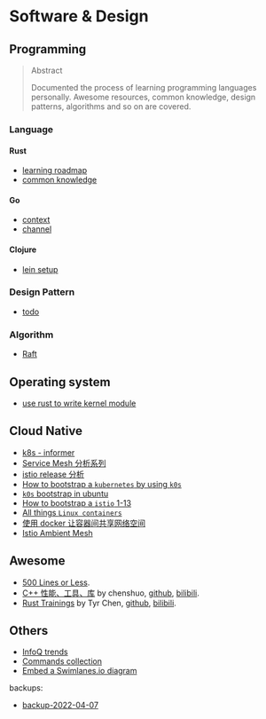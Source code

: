 # Software & Design

## Programming

> Abstract
>
> Documented the process of learning programming languages personally. Awesome resources, common knowledge, design patterns, algorithms and so on are covered.

### Language

#### Rust

* [learning roadmap](p/pl/rust-learning-roadmap.md)
* [common knowledge](p/pl/rust-common-knowledge.md)

#### Go

* [context](p/pl/go-context.md)
* [channel](p/pl/go-chan.md)

#### Clojure

* [lein setup](p/pl/clojure-lein-setup.md)

### Design Pattern

* [todo](../todo.md)

### Algorithm

* [Raft](p/alg/raft.md)

## Operating system

* [use rust to write kernel module](../todo.md)

## Cloud Native

* [k8s - informer](cloud-native/k8s-001-informer.md)
* [Service Mesh 分析系列](../todo.md)
* [istio release 分析](cloud-native/istio-release-analysis.md)
* [How to bootstrap a `kubernetes` by using `k0s`](cloud-native/k0s-bootstrap.md)
* [`k0s` bootstrap in ubuntu](cloud-native/k0s-v1.26.3+k0s.0-bootstrap.md)
* [How to bootstrap a `istio` 1-13](cloud-native/istio-1-13-bootstrap.md)
* [All things `Linux containers`](cloud-native/all-things-linux-containers.md)
* [使用 docker 让容器间共享网络空间](cloud-native/share-network-namespace-in-docker-zh.md)
* [Istio Ambient Mesh](cloud-native/istio-ambient-mesh.md)

## Awesome

* [500 Lines or Less](https://github.com/aosabook/500lines).
* [C++ 性能、工具、库](https://chenshuo.com/data/summit2022.pdf) by chenshuo, [github](https://github.com/chenshuo/muduo), [bilibili](https://space.bilibili.com/1356949475).
* [Rust Trainings](https://tyrchen.github.io/rust-training/) by Tyr Chen, [github](https://github.com/tyrchen), [bilibili](https://space.bilibili.com/39222989).

## Others

* [InfoQ trends](infoq-trends.md)
* [Commands collection](tips/useful-commands.md)
* [Embed a Swimlanes.io diagram](tips/swimlanes.md)

backups:

* [backup-2022-04-07](./#content/backup-2022-04-07)
